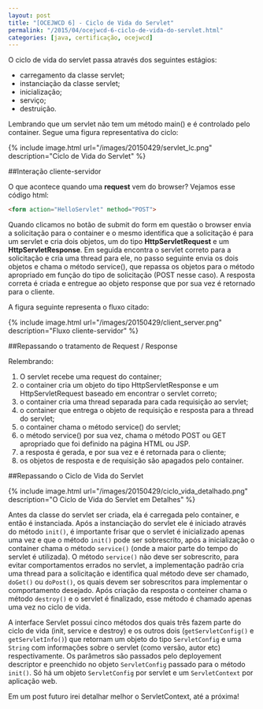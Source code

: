 ```yaml
---
layout: post
title: "[OCEJWCD 6] - Ciclo de Vida do Servlet"
permalink: "/2015/04/ocejwcd-6-ciclo-de-vida-do-servlet.html"
categories: [java, certificação, ocejwcd]
---
```


O ciclo de vida do servlet passa através dos seguintes estágios:

* carregamento da classe servlet;
* instanciação da classe servlet;
* inicialização;
* serviço;
* destruição.

Lembrando que um servlet não tem um método main() e é controlado pelo container. Segue uma figura representativa do ciclo:

{% include image.html url="/images/20150429/servlet_lc.png" description="Ciclo de Vida do Servlet" %}

##Interação cliente-servidor

O que acontece quando uma __request__ vem do browser? Vejamos esse código html:
```html
<form action="HelloServlet" method="POST">
```

Quando clicamos no botão de submit do form em questão o browser envia a solicitação para o container e o mesmo identifica que a solicitação é para um servlet e cria dois objetos, um do tipo **HttpServletRequest** e um **HttpServletResponse**. Em seguida encontra o servlet correto para a solicitação e cria uma thread para ele, no passo seguinte envia os dois objetos e chama o método service(), que repassa os objetos para o método apropriado em função do tipo de solicitação (POST nesse caso). A resposta correta é criada e entregue ao objeto response que por sua vez é retornado para o cliente.

A figura seguinte representa o fluxo citado:

{% include image.html url="/images/20150429/client_server.png" description="Fluxo cliente-servidor" %}

##Repassando o tratamento de Request / Response

Relembrando:

1. O servlet recebe uma request do container;
2. o container cria um objeto do tipo HttpServletResponse e um HttpServletRequest baseado em encontrar o servlet correto;
3. o container cria uma thread separada para cada requisição ao servlet;
4. o container que entrega o objeto de requisição e resposta para a thread do servlet;
5. o container chama o método service() do servlet;
6. o método service() por sua vez, chama o método POST ou GET apropriado que foi definido na página HTML ou JSP.
7. a resposta é gerada, e por sua vez e é retornada para o cliente;
8. os objetos de resposta e de requisição são apagados pelo container.

##Repassando o Ciclo de Vida do Servlet

{% include image.html url="/images/20150429/ciclo_vida_detalhado.png" description="O Ciclo de Vida do Servlet em Detalhes" %}

Antes da classe do servlet ser criada, ela é carregada pelo container, e então é instanciada. Após a instanciação do servlet ele é iniciado através do método `init()`, é importante frisar que o servlet é inicializado apenas uma vez e que o método `init()` pode ser sobrescrito, após a inicialização o container chama o método `service()` (onde a maior parte do tempo do servlet é utilizada).
O método `service()` não deve ser sobrescrito, para evitar comportamentos errados no servlet, a implementação padrão cria uma thread para a solicitação e identifica qual método deve ser chamado, `doGet()` ou `doPost()`, os quais devem ser sobrescritos para implementar o comportamento desejado. Após criação da resposta o conteiner chama o método `destroy()` e o servlet é finalizado, esse método é chamado apenas uma vez no ciclo de vida.

A interface Servlet possui cinco métodos dos quais três fazem parte do ciclo de vida (init, service e destroy) e os outros dois (`getServletConfig()` e `getServletInfo()`) que retornam um objeto do tipo `ServletConfig` e uma `String` com informações sobre o servlet (como versão, autor etc) respectivamente. Os parâmetros são passados pelo deployement descriptor e preenchido no objeto `ServletConfig` passado para o método `init()`. Só há um objeto `ServletConfig` por servlet e um `ServletContext` por aplicação web.

Em um post futuro irei detalhar melhor o ServletContext, até a próxima!

